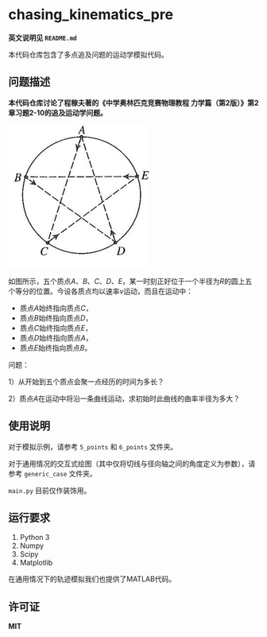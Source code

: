 # chasing_kinematics_pre

**英文说明见 `README.md`**

本代码仓库包含了多点追及问题的运动学模拟代码。

## 问题描述

**本代码仓库讨论了程稼夫著的《中学奥林匹克竞赛物理教程 力学篇（第2版）》第2章习题2-10的追及运动学问题。**


![Problem](problem_img.jpeg)


如图所示，五个质点$A$、$B$、$C$、$D$、$E$，某一时刻正好位于一个半径为$R$的圆上五个等分的位置。今设各质点均以速率$v$运动，而且在运动中：

- 质点$A$始终指向质点$C$，
- 质点$B$始终指向质点$D$，
- 质点$C$始终指向质点$E$，
- 质点$D$始终指向质点$A$，
- 质点$E$始终指向质点$B$。

问题：

1）从开始到五个质点会聚一点经历的时间为多长？

2）质点$A$在运动中将沿一条曲线运动，求初始时此曲线的曲率半径为多大？

## 使用说明

对于模拟示例，请参考 `5_points` 和 `6_points` 文件夹。

对于通用情况的交互式绘图（其中仅将切线与径向轴之间的角度定义为参数），请参考 `generic_case` 文件夹。

`main.py` 目前仅作装饰用。

## 运行要求

1. Python 3
2. Numpy
3. Scipy
4. Matplotlib

在通用情况下的轨迹模拟我们也提供了MATLAB代码。

## 许可证

**MIT**